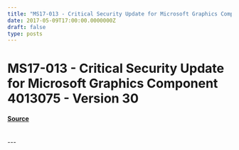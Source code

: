 ```yaml
---
title: "MS17-013 - Critical Security Update for Microsoft Graphics Component 4013075 - Version 30"
date: 2017-05-09T17:00:00.0000000Z
draft: false
type: posts
---
```

# MS17-013 - Critical Security Update for Microsoft Graphics Component 4013075 - Version 30









#### [Source](https://technet.microsoft.com/en-us/library/security/MS17-013)

<br/>
---
